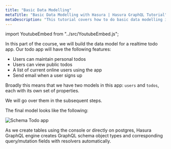```yaml
---
title: "Basic Data Modelling"
metaTitle: "Basic Data Modelling with Hasura | Hasura GraphQL Tutorial"
metaDescription: "This tutorial covers how to do basic data modelling in Postgres and create tables using Hasura console"
---
```


import YoutubeEmbed from "../src/YoutubeEmbed.js";

<YoutubeEmbed link="https://www.youtube.com/embed/XURdIpvfp4M" />

In this part of the course, we will build the data model for a realtime todo app. Our todo app will have the following features:

- Users can maintain personal todos
- Users can view public todos
- A list of current online users using the app
- Send email when a user signs up

Broadly this means that we have two models in this app: `users` and `todos`, each with its own set of properties.

We will go over them in the subsequent steps.

The final model looks like the following:

![Schema Todo app](https://graphql-engine-cdn.hasura.io/learn-hasura/assets/graphql-hasura/voyager-schema.png)

As we create tables using the console or directly on postgres, Hasura GraphQL engine creates GraphQL schema object types and corresponding query/mutation fields with resolvers automatically.

